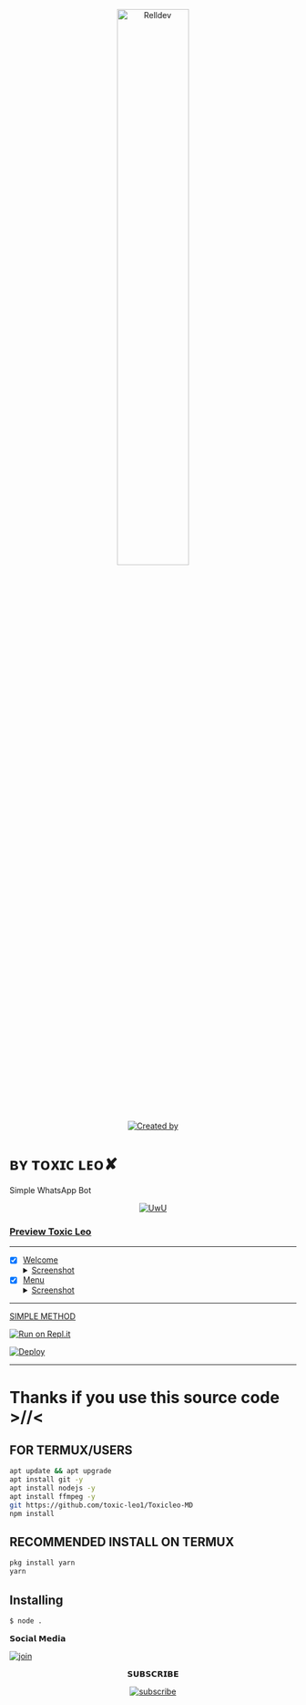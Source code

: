<p align="center">
    <img src="https://i.postimg.cc/pXZW2gSv/null-20220918-WA0002.jpg" width="50%" height="50%" alt="Relldev"/>
    <br>
    <a href="https://github.com/toxic-leo1"><img title="Created by" src="https://img.shields.io/badge/Creator-Toxic Leo-green?style=for-the-badge&logo=github"></a>
</p>

# ʙʏ ᴛᴏxɪᴄ ʟᴇᴏ✘

Simple WhatsApp Bot

<p align="center">
  <a href="https://github.com/toxic-leo1"><img src="http://readme-typing-svg.herokuapp.com?color=7FFF00&center=true&vCenter=true&multiline=false&lines=Simple+Whatsapp+Bot;Base+ori+by+Akash;Give+star+and+forks+this+repo; Script+By+Toxic-Leo" alt="UwU">
</p>

### Preview Toxic Leo
------------------
- [x] Welcome <details><summary>Screenshot</summary><img src="https://i.postimg.cc/pXZW2gSv/null-20220918-WA0002.jpg"></details>
- [x] Menu <details><summary>Screenshot</summary><img src="https://telegra.ph/file/d049caecbc4fcc69b7085.jpg"></details>
------------------
SIMPLE METHOD

[![Run on Repl.it](https://repl.it/badge/github/quiec/whatsAlfa)](https://replit.com/@KalippanSer/KALIPPANSER-OR?v=1)

[![Deploy](https://www.herokucdn.com/deploy/button.svg)](https://heroku.com/deploy?template=https://github.com/Afx-ToxicLeo/Afx-ToxicLeo)
 
   

---------
  
  
  # Thanks if you use this source code >//<


## FOR TERMUX/USERS

```bash
apt update && apt upgrade
apt install git -y
apt install nodejs -y
apt install ffmpeg -y
git https://github.com/toxic-leo1/Toxicleo-MD
npm install
```

## RECOMMENDED INSTALL ON TERMUX

```bash
pkg install yarn
yarn
```

## Installing
```bash
$ node .
```
      
𝗦𝗼𝗰𝗶𝗮𝗹 𝗠𝗲𝗱𝗶𝗮 

[![join](https://github.com/Alien-alfa/PublicBot/blob/main/wlogo.svg.png)](https://chat.whatsapp.com/FCwVcEZvwWLCcO0h1P2IBG)
  <div align="center">


𝗦𝗨𝗕𝗦𝗖𝗥𝗜𝗕𝗘

[![subscribe](https://i.ibb.co/mqttCVQ/images-1-1.png)](https://youtube.com/channel/UCNAXcvRkE73MkHNC0RH1_5Q)




